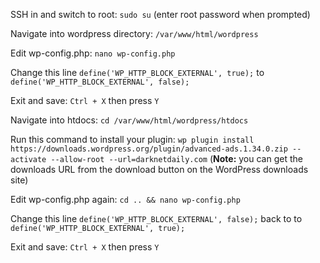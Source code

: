 SSH in and switch to root: `sudo su` (enter root password when prompted)

Navigate into wordpress directory: `/var/www/html/wordpress`

Edit wp-config.php: `nano wp-config.php`

Change this line `define('WP_HTTP_BLOCK_EXTERNAL', true);` to `define('WP_HTTP_BLOCK_EXTERNAL', false);` 

Exit and save: `Ctrl + X` then press `Y`

Navigate into htdocs: `cd /var/www/html/wordpress/htdocs`

Run this command to install your plugin: `wp plugin install https://downloads.wordpress.org/plugin/advanced-ads.1.34.0.zip --activate --allow-root --url=darknetdaily.com` (**Note:** you can get the downloads URL from the download button on the WordPress downloads site)

Edit wp-config.php again: `cd .. && nano wp-config.php`

Change this line `define('WP_HTTP_BLOCK_EXTERNAL', false);` back to to `define('WP_HTTP_BLOCK_EXTERNAL', true);` 

Exit and save: `Ctrl + X` then press `Y`
